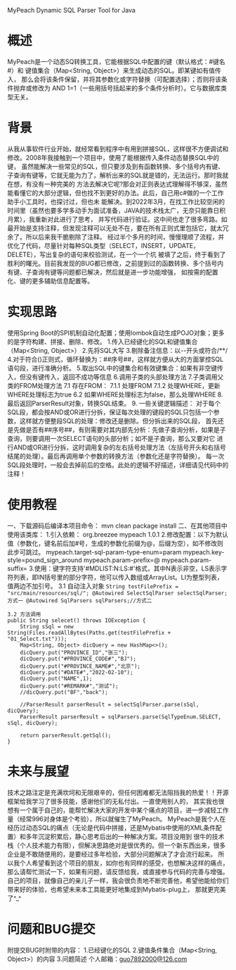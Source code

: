 MyPeach Dynamic SQL Parser Tool for Java
# 概述
MyPeach是一个动态SQ转换工具，它能根据SQL中配置的键（默认格式：#键名#）和 键值集合（Map<String, Object>）来生成动态的SQL。即某键如有值传入，
那么会将该条件保留，并将其参数化或字符替换（可配置选择）；否则将该条件抛弃或修改为 AND 1=1（一些用括号括起来的多个条件分析时）。它与数据库类型无关。
# 背景
从我从事软件行业开始，就经常看到程序中有用到拼接SQL，这样很不方便调试和修改。2008年我接触到一个项目中，使用了能根据传入条件动态替换SQL中的键，
虽然能解决一些常见的SQL，但只要涉及到有函数转换、多个括号内有键、子查询有键等，它就无能为力了，解析出来的SQL就是错的，无法运行。那时我就在想，有没有一种完美的
方法去解决它呢?那会对正则表达式理解得不够深，虽然能看懂它的大部分逻辑，但也找不到更好的办法。此后，自己用c#做的一个工作助手小工具时，也探讨过，但也未
能解决。到2022年3月，在找工作比较空闲的时间里（虽然也要多学多动手为面试准备，JAVA的技术栈太广，无奈只能靠日积月累），我重新对此进行了思考，
并写代码进行验证。这中间也走了很多弯路。如最开始是支持注释，但发现注释可以无处不在，要在所有正则式里包括它，就太冗余了。所以后来我干脆剔除了注释。
经过半个多月的时间，慢慢理顺了流程，并优化了代码，尽量针对每种SQL类型（SELECT，INSERT，UPDATE，DELETE），写出复杂的语句来校验测试，在一个一个坑
被填了之后，终于看到了胜利的曙光。目前我发现的BUG都已修改，之前提到过的函数转换、多个括号内有键、子查询有键等问题都已解决，然后就是进一步功能增强，
如按需的配置化、键的更多辅助信息配置等。

# 实现思路
使用Spring Boot的SPI机制自动化配置；使用lombok自动生成POJO对象；更多的是字符构建、拼接、删除、修改。
1.传入已经键化的SQL和键值集合（Map<String, Object>）
2.先将SQL大写
3.剔除备注信息：以--开头或符合/**/
4.对于符合()正则式，循环替换为：##序号##，这样就方便从大的方面掌控SQL语句段，进行准确分析。
5.取出SQL中的键集合和有效键集合：如果有非空键传入，但没有键传入，返回不成功等信息
6.调用子类的头部处理方法
7.子类调用父类的FROM处理方法
  7.1 存在FROM：
    7.1.1 处理FROM
    7.1.2 处理WHERE，更新WHERE处理标志为true
  6.2 如果WHERE处理标志为false，那么处理WHERE
8. 最后返回ParserResult对象，转换SQL结束。
9. 一些关键逻辑描述：
   对于每个SQL段，都会按AND或OR进行分拆，保证每次处理的键段的SQL只包括一个参数，这样就方便整段SQL的处理：修改还是删除。但分拆出来的SQL段，
   首先还是先做是否有##序号##，有则需要对其内部先分析：先做子查询分析，如果是子查询，则要调用一次SELECT语句的头部分析；如不是子查询，那么又要对它
   进行AND或OR进行分拆，这时调用复杂的左右括号处理方法（左括号开头和右括号结尾的处理）。最后再调用单个参数的转换方法（参数化还是字符替换）。
   每一次SQL段处理时，一般会去掉前后的空格。此处的逻辑不好描述，详细请见代码中的注释！

# 使用教程
一、下载源码后编译本项目命令：
    mvn clean package install
二、在其他项目中使用该类库：
1.引入依赖：
<dependency>
    <groupId>org.breezee</groupId>
    <artifactId>mypeach</artifactId>
    <version>1.0.1</version>
</dependency>
2.修改配置：以下为默认值（参数化，键名前后加#号，生成的参数化前缀为@，后缀为空），如不修改则此步可跳过。
mypeach.target-sql-param-type-enum=param
mypeach.key-style=pound_sign_around
mypeach.param-prefix=@
mypeach.param-suffix=
3.使用：键字符支持'#MDLIST:N:LS:#'格式，其中N表示非空，LS表示字符列表，即IN括号里的部分字符，他可以传入数组或ArrayList。LI为整型列表，值两边不加引号。
    3.1 自动注入对象
    ```
    String testFilePrefix = "src/main/resources/sql/";
    @Autowired
    SelectSqlParser selectSqlParser;方式一
    @Autowired
    SqlParsers sqlParsers;//方式二
    ```

    3.2 方法调用
    public String selecet() throws IOException {
        String sSql = new String(Files.readAllBytes(Paths.get(testFilePrefix + "01_Select.txt")));
        Map<String, Object> dicQuery = new HashMap<>();
        dicQuery.put("PROVINCE_ID","张三");
        dicQuery.put("#PROVINCE_CODE#","BJ");
        dicQuery.put("#PROVINCE_NAME#","北京");
        dicQuery.put("#DATE#","2022-02-10");
        dicQuery.put("NAME",1);
        dicQuery.put("#REMARK#","测试");
        //dicQuery.put("BF","back");

        //ParserResult parserResult = selectSqlParser.parse(sSql, dicQuery);
        ParserResult parserResult = sqlParsers.parse(SqlTypeEnum.SELECT, sSql, dicQuery);

        return parserResult.getSql();
    }

# 未来与展望
技术之路注定是充满坎坷和无限艰辛的，但任何困难都无法阻挡我的热爱！！开源框架给我学习了很多技能，感谢他们的无私付出。一直使用别人的，
其实我也很想有一个属于自己的，能帮忙解决大家的开发中某个痛点的项目，进一步减轻工作量（经常996对身体是个考验），所以就催生了MyPeach。 
MyPeach是我个人在经历过动态SQL的痛点（无论是代码中拼接，还是Mybatis中使用的XML条件配置）和多年沉淀积累后，静心思考后出的一种解决方案。项目没用到
很牛的技术栈（个人技术能力有限），但解决思路绝对是很优秀的。但一个新东西出来，很多企业是不敢随便用的，是要经过多年检验，大部分问题解决了才会流行起来。
所以我个人希望看到这个项目的朋友，如你也有同样的感受，也想解决这样的痛点，那么请帮忙测试一下，如果有问题，请反馈给我，或直接参与代码的完善与增强。
自己的项目，就像自己的亲儿子一样，我会很负责地不断完善他，希望他能给你们带来好的体验，也希望未来本工具能更好地集成到Mybatis-plug上，
那就更完美了^_^

# 问题和BUG提交
附提交BUG时附带的内容：
 1.已经键化的SQL 
 2.键值条件集合（Map<String, Object>）的内容 
 3.问题简述
个人邮箱：guo7892000@126.com
